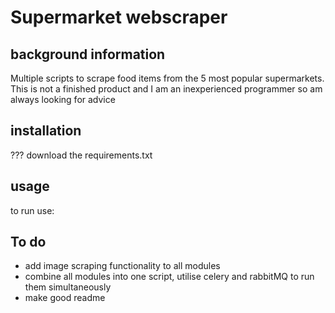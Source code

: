 # Supermarket webscraper
## background information
Multiple scripts to scrape food items from the 5 most popular supermarkets. 
This is not a finished product and I am an inexperienced programmer so am always looking for advice
## installation
???
download the requirements.txt

## usage
to run use:

## To do
- add image scraping functionality to all modules
- combine all modules into one script, utilise celery and rabbitMQ to run them simultaneously
- make good readme